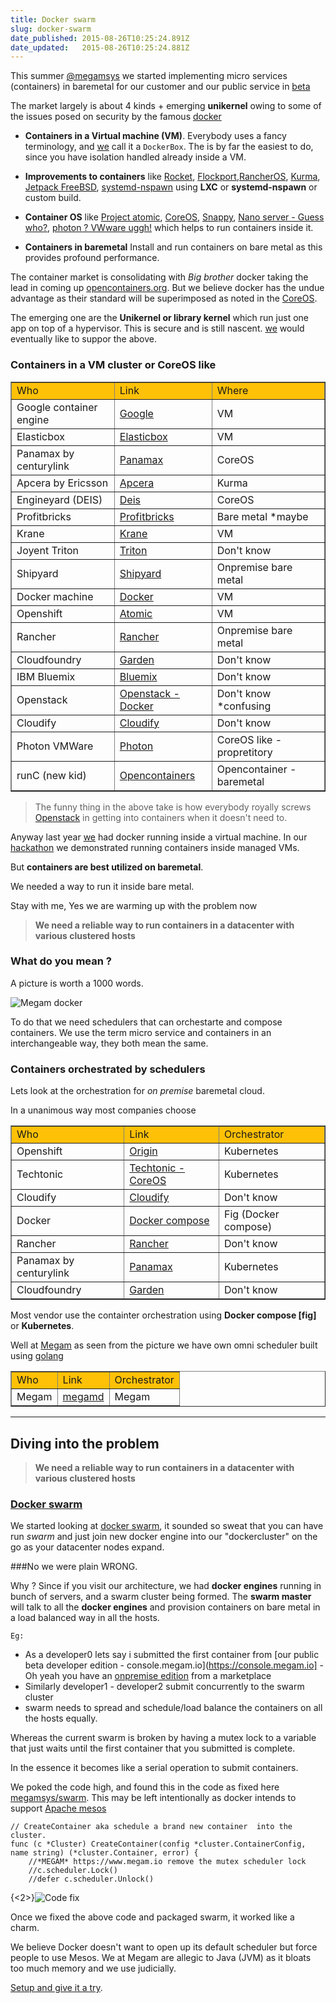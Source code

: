 ```yaml
---
title: Docker swarm
slug: docker-swarm
date_published: 2015-08-26T10:25:24.891Z
date_updated:   2015-08-26T10:25:24.881Z
---
```


This summer [@megamsys](https://www.megam.io) we started implementing micro services (containers) in baremetal for our customer and our public service in [beta](https://console.megam.io) 

The market largely is about 4 kinds + emerging **unikernel** owing to some of the issues posed on security by the famous [docker](https://docker.com)  

* **Containers in a Virtual machine (VM)**. Everybody uses a fancy terminology, and [we](https://www.megam.io) call it a `DockerBox`. The is by far the easiest to do, since you have isolation handled already inside a  VM.

* **Improvements to containers** like [Rocket](https://coreos.com/blog/rocket/), [Flockport](https://flockport.com),[RancherOS](https://github.com/rancherio/os), [Kurma](https://github.com/apcera/kurma), [Jetpack FreeBSD](https://github.com/3ofcoins/jetpack), [systemd-nspawn](http://www.freedesktop.org/software/systemd/man/systemd-nspawn.html) using **LXC** or **systemd-nspawn** or custom build.

* **Container OS** like [Project atomic](http://www.projectatomic.io/), [CoreOS](https://coreos.com), [Snappy](https://developer.ubuntu.com/en/snappy/), [Nano server - Guess who?](https://channel9.msdn.com/Events/Ignite/2015/BRK2461), [photon ? VWware uggh!](https://github.com/vmware/photon) which helps to run containers inside it.


* **Containers in baremetal** Install and run containers on bare metal as this provides profound performance.

The container market is consolidating with *Big brother* docker  taking the lead in coming up [opencontainers.org](https://opencontainers.org). But we believe docker has the undue advantage as their standard will be superimposed as noted in the [CoreOS](https://coreos.com/blog/app-container-and-the-open-container-project/).

The emerging one are the **Unikernel or library kernel** which run just one app on top of a hypervisor. This is secure and is still nascent. [we](https://www.megam.io) would eventually like to suppor the above.

### Containers in a VM cluster or CoreOS like

<table border="1">
    <tr>
         <td bgcolor="#ffc107">Who</td>
         <td bgcolor="#ffc107">Link</td>
         <td bgcolor="#ffc107">Where</td>
    </tr>
    <tr>
        <td>Google container engine</td>
        <td><a href="https://cloud.google.com/container-engine/" target="_blank">Google</a></td>
        </td>
        <td>VM</td>
    </tr>
    <tr>
        <td>Elasticbox</td>
        <td><a href="https://elasticbox.com/" target="_blank">Elasticbox</a></td>
        <td>VM</td>
    </tr>
    <tr>
        <td>Panamax by centurylink</td>
        <td><a href="http://panamax.io/" target="_blank">Panamax</a></td>
        <td>CoreOS</td>
    </tr>
    <tr>
        <td>Apcera by Ericsson</td>
        <td><a href="https://www.apcera.com/" target="_blank">Apcera</a></td>
        <td>Kurma</td>
    </tr>
    <tr>
        <td>Engineyard (DEIS)</td>
        <td><a href="https://deis.com/" target="_blank">Deis</a></td>
        <td>CoreOS</td>
    </tr>
    <tr>
        <td>Profitbricks</td>
        <td><a href="https://blog.profitbricks.com/profitbricks-docker-hosting-free-early-access/" target="_blank">Profitbricks</a></td>
        <td>Bare metal *maybe</td>
    </tr>
    <tr>
        <td>Krane</td>
        <td><a href="https://github.com/krane-io/krane" target="_blank">Krane</a></td>
        <td>VM</td>
    </tr>   
    <tr>
        <td>Joyent Triton</td>
        <td><a href="https://www.joyent.com/developers/triton-faq#what" target="_blank">Triton</a></td>
        <td>Don't know</td>
    </tr>
    <tr>
        <td>Shipyard</td>
        <td><a href="http://shipyard-project.com/" target="_blank">Shipyard</a></td>
        <td>Onpremise bare metal</td>
    </tr>
    <tr>
        <td>Docker machine</td>
        <td><a href="https://github.com/docker/machine" target="_blank">Docker</a></td>
        <td>VM</td>
    </tr>
    <tr>
        <td>Openshift</td>
        <td><a href="http://www.openshift.org/" target="_blank">Atomic</a></td>
        <td>VM</td>
    </tr>
     <tr>
        <td>Rancher</td>
        <td><a href="https://rancher.io" target="_blank">Rancher</a></td>
        <td>Onpremise bare metal</td>
    </tr>
     <tr>
        <td>Cloudfoundry</td>
        <td><a href="https://github.com/cloudfoundry-incubator/garden" target="_blank">Garden</a></td>
        <td>Don't know</td>
    </tr>
    <tr>
        <td>IBM Bluemix</td>
        <td><a href="https://console.ng.bluemix.net/" target="_blank">Bluemix</a></td>
        <td>Don't know</td>
    </tr>
    <tr>
        <td>Openstack</td>
        <td><a href="https://wiki.openstack.org/wiki/Docker" target="_blank">Openstack - Docker</a></td>
        <td>Don't know *confusing</td>
    </tr>
    <tr>
        <td>Cloudify</td>
        <td><a href="https://getcloudify.org" target="_blank">Cloudify</a></td>
        <td>Don't know</td>
    </tr>   
    <tr>
        <td>Photon VMWare</td>
        <td><a href="https://vmware.github.io/photon/" target="_blank">Photon</a></td>
        <td>CoreOS like - propretitory</td>
    </tr>   
    <tr>
        <td>runC (new kid)</td>
        <td><a href="https://github.com/opencontainers/runc" target="_blank">Opencontainers</a></td>
        <td>Opencontainer - baremetal</td>
    </tr>   
</table>

> The funny thing in the above take is how everybody royally screws [Openstack](https://wiki.openstack.org/wiki/Docker) in getting into containers when it doesn't need to. 

Anyway last year [we](https://github.com/megamsys) had docker running inside a virtual machine. In our [hackathon](https://blog.docker.com/2014/11/announcing-docker-global-hack-day-2-winners/) we demonstrated running containers inside managed VMs. 

But **containers are best utilized on baremetal**. 

We needed a way to run it inside bare metal.

Stay with me, Yes we are warming up with the problem now

> **We need a reliable way to run containers in a datacenter with various clustered hosts**

### What do you mean ? 

A picture is worth a 1000 words.

![Megam docker](/content/images/2015/08/megam_baremetal_docker.png)


To do that we need schedulers that can orchestarte and compose containers. We use the term micro service and containers in an interchangeable way, they both mean the same.

### Containers orchestrated by schedulers

Lets look at the orchestration for *on premise* baremetal cloud.

In a unanimous way most companies choose 

<table border="1">
    <tr>
         <td bgcolor="#ffc107">Who</td>
         <td bgcolor="#ffc107">Link</td>
         <td bgcolor="#ffc107">Orchestrator</td>
    </tr>
    <tr>
        <td>Openshift</td>
        <td><a href="https://wiki.openstack.org/wiki/Docker" target="_blank">Origin</a></td>
        <td>Kubernetes</td>
    </tr>
    <tr>
        <td>Techtonic</td>
        <td><a href="https://tectonic.com/blog/announcing-tectonic/" target="_blank">Techtonic - CoreOS</a></td>
        <td>Kubernetes</td>
    </tr> 
    <tr>
        <td>Cloudify</td>
        <td><a href="https://getcloudify.org" target="_blank">Cloudify</a></td>
        <td>Don't know</td>
    </tr> 
    <tr>
        <td>Docker</td>
        <td><a href="https://docs.docker.com/compose/" target="_blank">Docker compose</a></td>
        <td>Fig (Docker compose)</td>
    </tr> 
     <tr>
        <td>Rancher</td>
        <td><a href="https://rancher.io" target="_blank">Rancher</a></td>
        <td>Don't know</td>
    </tr> 
    <tr>
        <td>Panamax by centurylink</td>
        <td><a href="https://panamax.io" target="_blank">Panamax</a></td>
        <td>Kubernetes</td>
    </tr> 
    <tr>
        <td>Cloudfoundry</td>
        <td><a href="https://github.com/cloudfoundry-incubator/garden" target="_blank">Garden</a></td>
        <td>Don't know</td>
    </tr>     
</table>

Most vendor use the containter orchestration using **Docker compose [fig]** or **Kubernetes**.

Well at [Megam](https://github.com/megamsy) as seen from the picture we have own omni scheduler built using [golang](http://golang.org)

<table border="1">
    <tr>
         <td bgcolor="#ffc107">Who</td>
         <td bgcolor="#ffc107">Link</td>
         <td bgcolor="#ffc107">Orchestrator</td>
    </tr>
    <tr>
        <td>Megam</td>
        <td><a href="https://github.com/megamsys/megamd.git" target="_blank">megamd</a></td>
        <td>Megam</td>
    </tr>
</table>

----

## Diving into the problem 

> **We need a reliable way to run containers in a datacenter with various clustered hosts**

### [Docker swarm](https://docs.docker.com/swarm/)

We started looking at [docker swarm](https://docs.docker.com/swarm/), it sounded so sweat that you can have run *swarm* and just join new docker engine into our "dockercluster" on the go as your datacenter nodes expand. 

###No we were plain WRONG.


Why ? Since if you visit our architecture, we had **docker engines** running in bunch of servers, and a swarm cluster being formed. The **swarm master** will talk to all the **docker engines** and provision containers on bare metal in a load balanced way in all the hosts. 

`Eg:`

* As a developer0 lets say i submitted the first container from [our public beta developer edition - console.megam.io](https://console.megam.io] - Oh yeah you have an [onpremise edition](http://docs.megam.io/docs/what-is-megam-cloud-platform-do)  from a marketplace
* Similarly developer1 - developer2 submit concurrently to the swarm cluster
* swarm needs to spread and schedule/load balance the containers on all the hosts equally. 

Whereas the current swarm is broken by having a mutex lock to a variable that just waits until the first container that you  submitted is complete.

In the essence it becomes like a serial operation to submit containers.

We poked the code high, and found this in the code as fixed here [megamsys/swarm](https://github.com/megamsys/swarm). This may be left intentionally as docker intends to support [Apache mesos](mesos.apache.org)

    // CreateContainer aka schedule a brand new container  into the cluster.
    func (c *Cluster) CreateContainer(config *cluster.ContainerConfig, name string) (*cluster.Container, error) {
	    //*MEGAM* https://www.megam.io remove the mutex scheduler lock
        //c.scheduler.Lock()
	    //defer c.scheduler.Unlock()


{<2>}![Code fix](/content/images/2015/07/megam_baremetal_docker-1.png)

Once we fixed the above code and packaged swarm, it worked like a charm.

We believe Docker doesn't want to open up its default scheduler but force people to use Mesos. We at Megam are allegic to Java (JVM) as it bloats too much memory and we use judicially.

[Setup and give it a try](http://docs.megam.io). 
